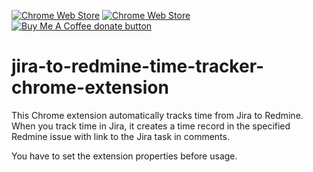 [![Chrome Web Store](https://img.shields.io/badge/-Chrome_Extension-yellow)](https://chrome.google.com/webstore/detail/jira-to-redmine-time-trac/fnclcfepipclghjccllkfnlhnfkglcph)
[![Chrome Web Store](https://img.shields.io/chrome-web-store/users/fnclcfepipclghjccllkfnlhnfkglcph?logo=Google%20Chrome&logoColor=yellow)](https://chrome.google.com/webstore/detail/jira-to-redmine-time-trac/fnclcfepipclghjccllkfnlhnfkglcph)
<span class="badge-buymeacoffee"><a href="https://buymeacoffee.com/nikstep" title="Donate to this project using Buy Me A Coffee"><img src="https://img.shields.io/badge/buy%20me%20a%20coffee-donate-yellow.svg" alt="Buy Me A Coffee donate button" /></a></span>

# jira-to-redmine-time-tracker-chrome-extension

This Chrome extension automatically tracks time from Jira to Redmine. When you track time in Jira, it creates a time
record in
the specified Redmine issue with link to the Jira task in comments.

You have to set the extension properties before usage.
